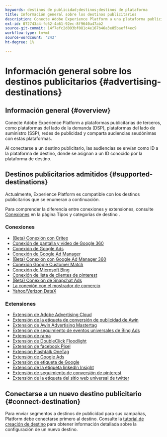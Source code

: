 ```yaml
---
keywords: destinos de publicidad;destinos;destinos de plataforma
title: Información general sobre los destinos publicitarios
description: Conecte Adobe Experience Platform a una plataforma publicitaria de terceros (por ejemplo, DSP, red publicitaria, SSP) y comparta audiencias seudónimas con estas plataformas.
exl-id: 072743a4-fc62-4a61-92ec-8f9640a47ab2
source-git-commit: 14f7efc2d893bf081c4e167b46a3e85baeff4ec9
workflow-type: tm+mt
source-wordcount: '243'
ht-degree: 1%

---
```


# Información general sobre los destinos publicitarios {#advertising-destinations}

## Información general {#overview}

Conecte Adobe Experience Platform a plataformas publicitarias de terceros, como plataformas del lado de la demanda (DSP), plataformas del lado de suministro (SSP), redes de publicidad y comparta audiencias seudónimas con estas plataformas.

Al conectarse a un destino publicitario, las audiencias se envían como ID a la plataforma de destino, donde se asignan a un ID conocido por la plataforma de destino.

## Destinos publicitarios admitidos {#supported-destinations}

Actualmente, Experience Platform es compatible con los destinos publicitarios que se enumeran a continuación.

Para comprender la diferencia entre conexiones y extensiones, consulte [Conexiones](../../destination-types.md#connections) en la página Tipos y categorías de destino .

### Conexiones

* [(Beta) Conexión con Criteo](criteo.md)
* [Conexión de pantalla y vídeo de Google 360](google-dv360.md)
* [Conexión de Google Ads](google-ads-destination.md)
* [Conexión de Google Ad Manager](google-ad-manager.md)
* [(Beta) Conexión con Google Ad Manager 360](google-ad-manager-360-connection.md)
* [Conexión Google Customer Match](google-customer-match.md)
* [Conexión de Microsoft Bing](bing.md)
* [Conexión de lista de clientes de pinterest](pinterest.md)
* [(Beta) Conexión de Snapchat Ads](snap-inc.md)
* [La conexión con el mostrador de comercio](tradedesk.md)
* [Yahoo/Verizon DataX](datax.md)

### Extensiones

* [Extensión de Adobe Advertising Cloud](adobe-advertising-cloud.md)
* [Extensión de la etiqueta de conversión de publicidad de Awin](awin-conversiontag.md)
* [Extensión de Awin Advertising Mastertag](awin-mastertag.md)
* [Extensión de seguimiento de eventos universales de Bing Ads](bing-ads.md)
* [Extensión de rama](branch.md)
* [Extensión de DoubleClick Floodlight](doubleclick-floodlight.md)
* [Extensión de facebook Pixel](facebook-pixel.md)
* [Extensión Flashtalk OneTag](flashtalking.md)
* [Extensión de Google Ads](google-ads-extension.md)
* [Extensión de etiqueta de Google](gtag-advertising.md)
* [Extensión de la etiqueta linkedIn Insight](linkedin.md)
* [Extensión de seguimiento de conversión de pinterest](pinterest-extension.md)
* [Extensión de la etiqueta del sitio web universal de twitter](twitter-uwt.md)

## Conectarse a un nuevo destino publicitario {#connect-destination}

Para enviar segmentos a destinos de publicidad para sus campañas, Platform debe conectarse primero al destino. Consulte la [tutorial de creación de destino](../../ui/connect-destination.md) para obtener información detallada sobre la configuración de un nuevo destino.
